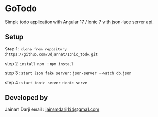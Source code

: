 # GoTodo

Simple todo application with Angular 17 / Ionic 7  with json-face server api.




## Setup

Step 1 : `clone from repository` :`https://github.com/Jdjannat/Ionic_todo.git`

step 2: `install npm ` : `npm install`

step 3 : `start json fake server` : `json-server --watch db.json`

step 4 : `start ionic server` :`ionic serve`


## Developed by

Jainam Darji
email : jainamdarji194@gmail.com
